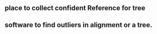 ## place to collect confident Reference for tree


## software to find outliers in alignment or a tree. 

